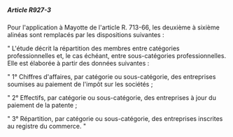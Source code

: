 ##### Article R927-3

Pour l'application à Mayotte de l'article R. 713-66, les deuxième à sixième alinéas sont remplacés par les dispositions suivantes :

" L'étude décrit la répartition des membres entre catégories professionnelles et, le cas échéant, entre sous-catégories professionnelles. Elle est élaborée à partir des données suivantes :

" 1° Chiffres d'affaires, par catégorie ou sous-catégorie, des entreprises soumises au paiement de l'impôt sur les sociétés ;

" 2° Effectifs, par catégorie ou sous-catégorie, des entreprises à jour du paiement de la patente ;

" 3° Répartition, par catégorie ou sous-catégorie, des entreprises inscrites au registre du commerce. "

